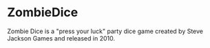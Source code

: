 # ZombieDice
Zombie Dice is a "press your luck" party dice game created by Steve Jackson Games and released in 2010.
